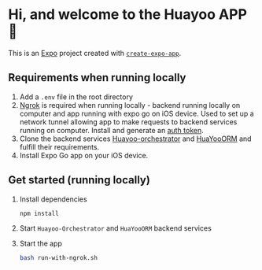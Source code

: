 # Hi, and welcome to the Huayoo APP 👋

This is an [Expo](https://expo.dev) project created with [`create-expo-app`](https://www.npmjs.com/package/create-expo-app).

## Requirements when running locally

1. Add a `.env` file in the root directory
2. [Ngrok](https://ngrok.com/download/windows) is required when running locally - backend running locally on computer and app running with expo go on iOS device. Used to set up a network tunnel allowing app to make requests to backend services running on computer. Install and generate an [auth token](https://dashboard.ngrok.com/get-started/setup/windows).
3. Clone the backend services [Huayoo-orchestrator](https://github.com/Leikisdev/HuaYoo-orchestrator) and [HuaYooORM](https://github.com/Leikisdev/HuaYooORM) and fulfill their requirements.
4. Install Expo Go app on your iOS device.

## Get started (running locally)

1. Install dependencies

   ```bash
   npm install
   ```
2. Start `Huayoo-Orchestrator` and `HuaYooORM` backend services
3. Start the app

   ```bash
   bash run-with-ngrok.sh
   ```
